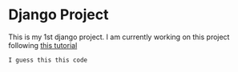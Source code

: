 # Django Project
This is my 1st django project.
I am currently working on this project following [this tutorial](https://www.youtube.com/watch?v=PtQiiknWUcI)

`I guess this this code`
